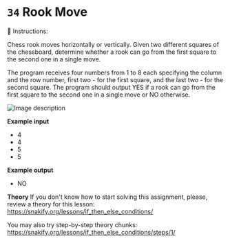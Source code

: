 # `34` Rook Move

📝 Instructions:

Chess rook moves horizontally or vertically. Given two different squares of the chessboard, determine whether a rook can go from the first square to the second one in a single move.

The program receives four numbers from 1 to 8 each specifying the column and the row number, first two - for the first square, and the last two - for the second square. The program should output YES if a rook can go from the first square to the second one in a single move or NO otherwise.

![Image description](http://i.imgur.com/fBevTRT.png)

**Example input**
* 4
* 4
* 5
* 5

**Example output**
* NO

**Theory**
If you don't know how to start solving this assignment, please, review a theory for this lesson:
https://snakify.org/lessons/if_then_else_conditions/

You may also try step-by-step theory chunks:
https://snakify.org/lessons/if_then_else_conditions/steps/1/

